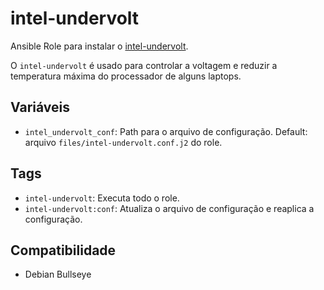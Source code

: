# intel-undervolt

Ansible Role para instalar o
[intel-undervolt](https://github.com/kitsunyan/intel-undervolt/).

O `intel-undervolt` é usado para controlar a voltagem e reduzir a temperatura máxima do
processador de alguns laptops.

## Variáveis

- `intel_undervolt_conf`: Path para o arquivo de configuração. Default: arquivo
  `files/intel-undervolt.conf.j2` do role.

## Tags

- `intel-undervolt`: Executa todo o role.
- `intel-undervolt:conf`: Atualiza o arquivo de configuração e reaplica a configuração.

## Compatibilidade

- Debian Bullseye
